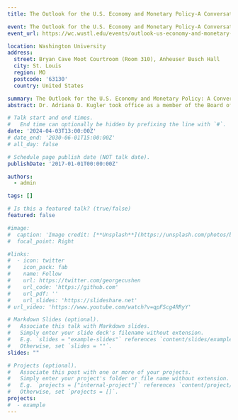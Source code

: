 ```yaml
---
title: The Outlook for the U.S. Economy and Monetary Policy-A Conversation with Governor of the Federal Reserve Board, Adriana D. Kugler

event: The Outlook for the U.S. Economy and Monetary Policy-A Conversation with Governor of the Federal Reserve Board, Adriana D. Kugler
event_url: https://wc.wustl.edu/events/outlook-us-economy-and-monetary-policy-conversation-governor-federal-reserve-board-adriana-d

location: Washington University
address:
  street: Bryan Cave Moot Courtroom (Room 310), Anheuser Busch Hall
  city: St. Louis
  region: MO
  postcode: '63130'
  country: United States

summary: The Outlook for the U.S. Economy and Monetary Policy: A Conversation with Governor of the Federal Reserve Board, Adriana D. Kugler
abstract: Dr. Adriana D. Kugler took office as a member of the Board of Governors of the Federal Reserve System on September 13, 2023. She is currently on leave from Georgetown University where she is a professor of Public Policy and Economics and was vice provost for faculty. Prior to her appointment at the Board, Dr. Kugler served as U.S. Executive Director at the World Bank Group. Previously, she served as chief economist at the U.S. Department of Labor from 2011-2013. Dr. Kugler was also a research associate of the National Bureau of Economic Research and of the Center for the Study of Poverty and Inequality at Stanford University.

# Talk start and end times.
#   End time can optionally be hidden by prefixing the line with `#`.
date: '2024-04-03T13:00:00Z'
# date_end: '2030-06-01T15:00:00Z'
# all_day: false

# Schedule page publish date (NOT talk date).
publishDate: '2017-01-01T00:00:00Z'

authors:
  - admin

tags: []

# Is this a featured talk? (true/false)
featured: false

#image:
#  caption: 'Image credit: [**Unsplash**](https://unsplash.com/photos/bzdhc5b3Bxs)'
#  focal_point: Right

#links:
#  - icon: twitter
#    icon_pack: fab
#    name: Follow
#    url: https://twitter.com/georgecushen
#    url_code: 'https://github.com'
#    url_pdf: ''
#    url_slides: 'https://slideshare.net'
# url_video: 'https://www.youtube.com/watch?v=qpFScg4RRyY'

# Markdown Slides (optional).
#   Associate this talk with Markdown slides.
#   Simply enter your slide deck's filename without extension.
#   E.g. `slides = "example-slides"` references `content/slides/example-slides.md`.
#   Otherwise, set `slides = ""`.
slides: ""

# Projects (optional).
#   Associate this post with one or more of your projects.
#   Simply enter your project's folder or file name without extension.
#   E.g. `projects = ["internal-project"]` references `content/project/deep-learning/index.md`.
#   Otherwise, set `projects = []`.
projects:
#  - example
---
```

